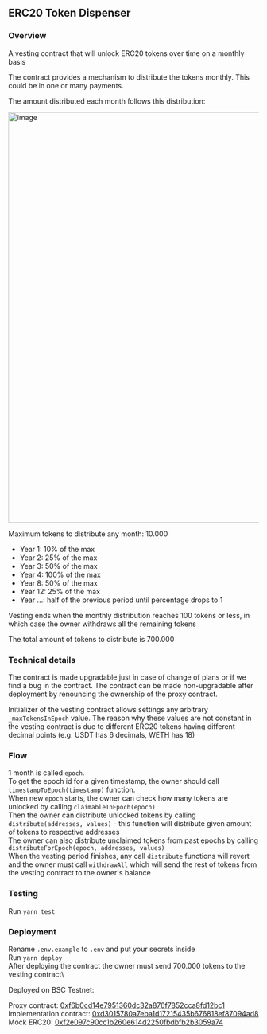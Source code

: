 ## ERC20 Token Dispenser

### Overview

A vesting contract that will unlock ERC20 tokens over time on a monthly basis

The contract provides a mechanism to distribute the tokens monthly. This could be in one or many payments.

The amount distributed each month follows this distribution:

<img width="824" alt="image" src="https://github.com/0xhalv/vesting/assets/168580736/6af3546c-ca06-4d84-911a-1091ae95294b">

Maximum tokens to distribute any month: 10.000
- Year 1: 10% of the max
- Year 2: 25% of the max
- Year 3: 50% of the max
- Year 4: 100% of the max
- Year 8: 50% of the max
- Year 12: 25% of the max
- Year ...: half of the previous period until percentage drops to 1

Vesting ends when the monthly distribution reaches 100 tokens or less, in which case the owner withdraws all the remaining tokens

The total amount of tokens to distribute is 700.000

### Technical details

The contract is made upgradable just in case of change of plans or if we find a bug in the contract. The contract can be made non-upgradable after deployment by renouncing the ownership of the proxy contract.

Initializer of the vesting contract allows settings any arbitrary `_maxTokensInEpoch` value. The reason why these values are not constant in the vesting contract is due to different ERC20 tokens having different decimal points (e.g. USDT has 6 decimals, WETH has 18)

### Flow

1 month is called `epoch`.\
To get the epoch id for a given timestamp, the owner should call `timestampToEpoch(timestamp)` function.\
When new `epoch` starts, the owner can check how many tokens are unlocked by calling `claimableInEpoch(epoch)`\
Then the owner can distribute unlocked tokens by calling `distribute(addresses, values)` - this function will distribute given amount of tokens to respective addresses\
The owner can also distribute unclaimed tokens from past epochs by calling `distributeForEpoch(epoch, addresses, values)`\
When the vesting period finishes, any call `distribute` functions will revert and the owner must call `withdrawAll` which will send the rest of tokens from the vesting contract to the owner's balance


### Testing

Run `yarn test`

### Deployment

Rename `.env.example` to `.env` and put your secrets inside\
Run `yarn deploy`\
After deploying the contract the owner must send 700.000 tokens to the vesting contract\

Deployed on BSC Testnet:

Proxy contract: [0xf6b0cd14e7951360dc32a876f7852cca8fd12bc1](https://testnet.bscscan.com/address/0xf6b0cd14e7951360dc32a876f7852cca8fd12bc1)\
Implementation contract: [0xd3015780a7eba1d17215435b676818ef87094ad8](https://testnet.bscscan.com/address/0xd3015780a7eba1d17215435b676818ef87094ad8)\
Mock ERC20: [0xf2e097c90cc1b260e614d2250fbdbfb2b3059a74](https://testnet.bscscan.com/address/0xf2e097c90cc1b260e614d2250fbdbfb2b3059a74)
